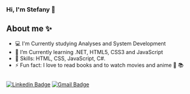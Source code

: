 ### Hi, I'm Stefany 👋

## About me ✨

- 💻 I'm Currently studying Analyses and System Development
- 🌱 I’m Currently learning .NET, HTML5, CSS3 and JavaScript 
- 📌 Skills: HTML, CSS, JavaScript, C#.
- ⚡ Fun fact: I love to read books and to watch movies and anime 🎥 📚 

##
[![Linkedin Badge](https://img.shields.io/badge/-LinkedIn-blue?style=flat-square&logo=Linkedin&logoColor=white&link=link_do_seu_perfil_no_linkedin)](https://www.linkedin.com/in/stefany-lopes-da-silva)
[![Gmail Badge](https://img.shields.io/badge/-Gmail-c14438?style=flat-square&logo=Gmail&logoColor=white&link=mailto:seu_email)](mailto:stefany.lopes.s@gmailcom)
 
